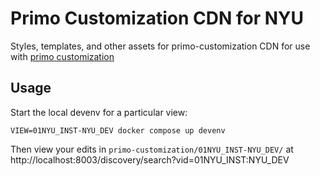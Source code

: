 # Primo Customization CDN for NYU

Styles, templates, and other assets for primo-customization CDN for use with [primo customization](https://github.com/NYULibraries/primo-customization/)

## Usage

Start the local devenv for a particular view:

```
VIEW=01NYU_INST-NYU_DEV docker compose up devenv
```

Then view your edits in `primo-customization/01NYU_INST-NYU_DEV/` at http://localhost:8003/discovery/search?vid=01NYU_INST:NYU_DEV
